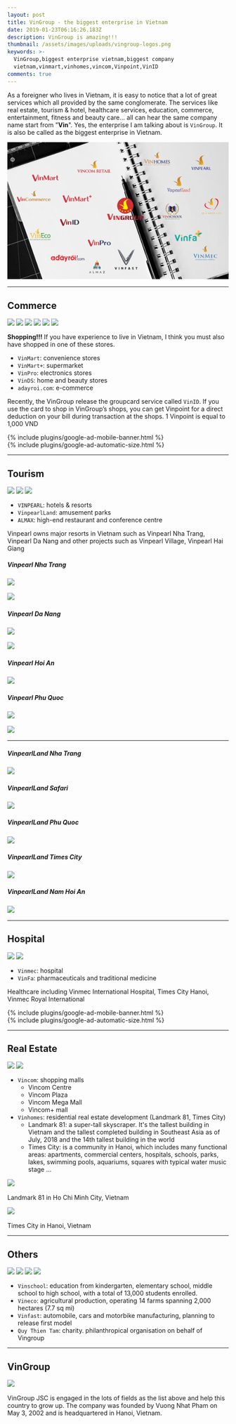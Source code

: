 ```yaml
---
layout: post
title: VinGroup - the biggest enterprise in Vietnam
date: 2019-01-23T06:16:26.183Z
description: VinGroup is amazing!!!
thumbnail: /assets/images/uploads/vingroup-logos.png
keywords: >-
  VinGroup,biggest enterprise vietnam,biggest company
  vietnam,vinmart,vinhomes,vincom,Vinpoint,VinID
comments: true
---
```

As a foreigner who lives in Vietnam, it is easy to notice that a lot of great services which all provided by the same conglomerate. The services like real estate, tourism & hotel, healthcare services, education, commerce, entertainment, fitness and beauty care... all can hear the same company name start from "**Vin**". Yes, the enterprise I am talking about is `VinGroup`. It is also be called as the biggest enterprise in Vietnam.

![VinGroup brands](/assets/images/uploads/vingroup-logos.png)

---

<i id="commerce"></i>
## Commerce

![](https://static.vingroup.net/vgh_files/assets/images/icons/vincommerce.png) ![](https://static.vingroup.net/vgh_files/assets/images/icons/vinmart.png) ![](https://static.vingroup.net/vgh_files/assets/images/icons/vinmartplus.png) ![](https://static.vingroup.net/vgh_files/assets/images/icons/vinpro.png) ![](https://static.vingroup.net/vgh_files/assets/images/icons/vingroupcard.png) ![](https://static.vingroup.net/vgh_files/assets/images/icons/adayroi.png)

**Shopping!!!** If you have experience to live in Vietnam, I think you must also have shopped in one of these stores.

* `VinMart`: convenience stores
* `VinMart+`: supermarket
* `VinPro`: electronics stores
* `VinDS`: home and beauty stores
* `adayroi.com`: e-commerce

Recently, the VinGroup release the groupcard service called `VinID`. If you use the card to shop in VinGroup’s shops, you can get Vinpoint for a direct deduction on your bill during transaction at the shops. 1 Vinpoint is equal to 1,000 VND


<div class="col-12 my-3 mobile-banner">{% include plugins/google-ad-mobile-banner.html %}</div>
<div class="col-12 my-3 desktop-banner">{% include plugins/google-ad-automatic-size.html %}</div>

---

## Tourism

![](https://static.vingroup.net/vgh_files/assets/images/icons/vinpearl.png) ![](https://static.vingroup.net/vgh_files/assets/images/icons/vinpearlland.png) ![](https://static.vingroup.net/vgh_files/assets/images/icons/almaz.png)

* `VINPEARL`: hotels & resorts
* `VinpearlLand`: amusement parks
* `ALMAX`: high-end restaurant and conference centre

Vinpearl owns major resorts in Vietnam such as Vinpearl Nha Trang, Vinpearl Da Nang and other projects such as Vinpearl Village, Vinpearl Hai Giang

##### Vinpearl Nha Trang
![](https://vpweb.azureedge.net/wp-content/uploads/sites/17/2018/09/VPDS1NT_Hotelthumbnail.png)

![](https://vpweb.azureedge.net/wp-content/uploads/sites/16/2018/09/VPLXNT_hotel_thumb.jpg)

##### Vinpearl Da Nang
![](https://vpweb.azureedge.net/wp-content/uploads/sites/24/2018/09/VRSDN_Hotelthumbnail.jpg)

![](https://vpweb.azureedge.net/wp-content/uploads/2018/06/luxury-da-nang.jpg)

##### Vinpearl Hoi An
![](https://vpweb.azureedge.net/wp-content/uploads/sites/23/2018/08/VRSHA_Hotelthumbnail.jpg)

##### Vinpearl Phu Quoc
![](https://vpweb.azureedge.net/wp-content/uploads/sites/14/2018/09/VPDSPQ_HotelThumbnail-5.jpg)

![](https://vpweb.azureedge.net/wp-content/uploads/sites/13/2018/08/VPRGPQ-Hotelthumnail.jpg)

---

##### VinpearlLand Nha Trang
![](http://vinpearlland.com/teaser/img/images/nhatrangsd.png)

##### VinpearlLand Safari
![](http://vinpearlland.com/teaser/img/images/safarisd.png)

##### VinpearlLand Phu Quoc
![](http://vinpearlland.com/teaser/img/images/phuquocsd.png)

##### VinpearlLand Times City
![](http://vinpearlland.com/teaser/img/images/timescitysd.png)

##### VinpearlLand Nam Hoi An
![](http://vinpearlland.com/teaser/img/images/namhoiansd.png)

---

## Hospital

![](https://static.vingroup.net/vgh_files/assets/images/icons/vinmec.png) ![](https://static.vingroup.net/vgh_files/assets/images/icons/vinfa.png)

* `Vinmec`: hospital
* `VinFa`: pharmaceuticals and traditional medicine


Healthcare including Vinmec International Hospital, Times City Hanoi, Vinmec Royal International

<div class="col-12 my-3 mobile-banner">{% include plugins/google-ad-mobile-banner.html %}</div>
<div class="col-12 my-3 desktop-banner">{% include plugins/google-ad-automatic-size.html %}</div>

---

## Real Estate

![](https://static.vingroup.net/vgh_files/assets/images/icons/vincom.png) ![](https://static.vingroup.net/vgh_files/assets/images/icons/vinhomes.png)

* `Vincom`: shopping malls
  * Vincom Centre
  * Vincom Plaza
  * Vincom Mega Mall
  * Vincom+ mall
* `Vinhomes`: residential real estate development (Landmark 81, Times City)
  * Landmark 81: a super-tall skyscraper. It's the tallest building in Vietnam and the tallest completed building in Southeast Asia as of July, 2018 and the 14th tallest building in the world
  * Times City: is a community in Hanoi, which includes many functional areas: apartments, commercial centers, hospitals, schools, parks, lakes, swimming pools, aquariums, squares with typical water music stage ...

![](https://upload.wikimedia.org/wikipedia/commons/thumb/c/c6/LM81_NhonHuynh_5-8-2018.jpg/240px-LM81_NhonHuynh_5-8-2018.jpg)
<figcaption>Landmark 81 in Ho Chi Minh City, Vietnam</figcaption>

![](https://upload.wikimedia.org/wikipedia/commons/thumb/f/f5/The_panorama_of_Times_City_Square.jpg/250px-The_panorama_of_Times_City_Square.jpg)
<figcaption>Times City in Hanoi, Vietnam</figcaption>

---

## Others

![](https://static.vingroup.net/vgh_files/assets/images/icons/vinschool.png) ![](https://static.vingroup.net/vgh_files/assets/images/icons/vineco.png) ![](https://static.vingroup.net/vgh_files/assets/images/icons/vinfast.png) ![](https://static.vingroup.net/vgh_files/assets/images/icons/quythientam.png)

* `Vinschool`: education from kindergarten, elementary school, middle school to high school, with a total of 13,000 students enrolled.
* `Vineco`: agricultural production, operating 14 farms spanning 2,000 hectares (7.7 sq mi)
* `Vinfast`: automobile, cars and motorbike manufacturing, planning to release first model
* `Quy Thien Tam`: charity. philanthropical organisation on behalf of Vingroup

---

## VinGroup
![](https://static.vingroup.net/vgh_files/assets/images/icons/vingroup.png)

VinGroup JSC is engaged in the lots of fields as the list above and help this country to grow up. The company was founded by Vuong Nhat Pham on May 3, 2002 and is headquartered in Hanoi, Vietnam.
